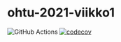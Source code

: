 # ohtu-2021-viikko1
![GitHub Actions](https://github.com/Veloxization/ohtu-2021-viikko1/workflows/CI/badge.svg)
[![codecov](https://codecov.io/gh/Veloxization/ohtu-2021-viikko1/branch/main/graph/badge.svg?token=97H1EILS1Z)](https://codecov.io/gh/Veloxization/ohtu-2021-viikko1)
